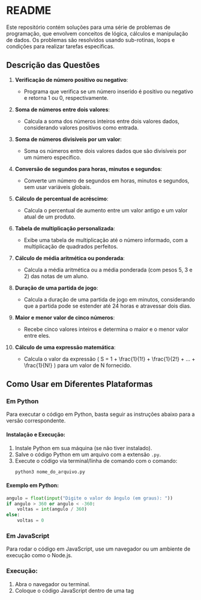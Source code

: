 # README

Este repositório contém soluções para uma série de problemas de programação, que envolvem conceitos de lógica, cálculos e manipulação de dados. Os problemas são resolvidos usando sub-rotinas, loops e condições para realizar tarefas específicas.

## Descrição das Questões

1. **Verificação de número positivo ou negativo**:
   - Programa que verifica se um número inserido é positivo ou negativo e retorna 1 ou 0, respectivamente.

2. **Soma de números entre dois valores**:
   - Calcula a soma dos números inteiros entre dois valores dados, considerando valores positivos como entrada.

3. **Soma de números divisíveis por um valor**:
   - Soma os números entre dois valores dados que são divisíveis por um número específico.

4. **Conversão de segundos para horas, minutos e segundos**:
   - Converte um número de segundos em horas, minutos e segundos, sem usar variáveis globais.

5. **Cálculo de percentual de acréscimo**:
   - Calcula o percentual de aumento entre um valor antigo e um valor atual de um produto.

6. **Tabela de multiplicação personalizada**:
   - Exibe uma tabela de multiplicação até o número informado, com a multiplicação de quadrados perfeitos.

7. **Cálculo de média aritmética ou ponderada**:
   - Calcula a média aritmética ou a média ponderada (com pesos 5, 3 e 2) das notas de um aluno.

8. **Duração de uma partida de jogo**:
   - Calcula a duração de uma partida de jogo em minutos, considerando que a partida pode se estender até 24 horas e atravessar dois dias.

9. **Maior e menor valor de cinco números**:
   - Recebe cinco valores inteiros e determina o maior e o menor valor entre eles.

10. **Cálculo de uma expressão matemática**:
    - Calcula o valor da expressão \( S = 1 + \frac{1}{1!} + \frac{1}{2!} + ... + \frac{1}{N!} \) para um valor de N fornecido.


## Como Usar em Diferentes Plataformas

### Em Python

Para executar o código em Python, basta seguir as instruções abaixo para a versão correspondente.

#### Instalação e Execução:
1. Instale Python em sua máquina (se não tiver instalado).
2. Salve o código Python em um arquivo com a extensão `.py`.
3. Execute o código via terminal/linha de comando com o comando:
    ```bash
    python3 nome_do_arquivo.py
    ```

#### Exemplo em Python:
```python
angulo = float(input("Digite o valor do ângulo (em graus): "))
if angulo > 360 or angulo < -360:
    voltas = int(angulo / 360)
else:
    voltas = 0
```

### Em JavaScript

Para rodar o código em JavaScript, use um navegador ou um ambiente de execução como o Node.js.

### Execução:
1. Abra o navegador ou terminal.
2. Coloque o código JavaScript dentro de uma tag <script> ou em um arquivo .js para ser executado em um ambiente Node.js.

#### Exemplo em JavaScript:
```javascript
let angulo = parseFloat(prompt("Digite o valor do ângulo (em graus):"));
let voltas;
if (angulo > 360 || angulo < -360) {
    voltas = Math.floor(angulo / 360);
} else {
    voltas = 0;
}
// Lógica do quadrante segue da mesma forma
```

### Em C

Se você quiser rodar o código em C, basta ter um compilador de C, como o GCC ou o Clang.

### Execução:
1. Salve o código C em um arquivo .c.
2. Compile o código com o compilador:
```bash
   gcc nome_do_arquivo.c -o nome_do_programa
```
3. Execute o programa gerado:
```bash
  ./nome_do_programa
```

### Em C++

No caso do C++, o processo de compilação é similar ao de C, com o uso do compilador g++.

### Execução:
1. Salve o código C++ em um arquivo .cpp.
2. Compile o código com o comando:
```bash
  g++ nome_do_arquivo.cpp -o nome_do_programa
```
3. Execute o programa gerado:
```bash
  ./nome_do_programa
```

## Conclusão

Esses programas são um excelente exercício para melhorar as habilidades de programação, especialmente no que diz respeito ao uso de funções e sub-rotinas para resolver problemas comuns. Eles envolvem conceitos fundamentais de programação como loops, condições, cálculos aritméticos e manipulação de dados. Cada tarefa oferece uma oportunidade de aplicar a lógica de forma prática e de entender como diferentes tipos de problemas podem ser resolvidos por meio da programação. As instruções de execução fornecem uma maneira fácil de usar o código em Python, JavaScript, C e C++.
